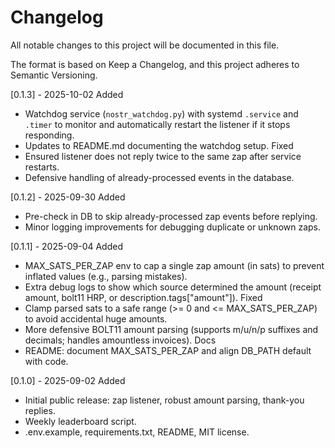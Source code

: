 # Changelog
All notable changes to this project will be documented in this file.

The format is based on Keep a Changelog, and this project adheres to Semantic Versioning.

[0.1.3] - 2025-10-02
Added
- Watchdog service (`nostr_watchdog.py`) with systemd `.service` and `.timer` to monitor and automatically restart the listener if it stops responding.
- Updates to README.md documenting the watchdog setup.
Fixed
- Ensured listener does not reply twice to the same zap after service restarts.
- Defensive handling of already-processed events in the database.

[0.1.2] - 2025-09-30
Added
- Pre-check in DB to skip already-processed zap events before replying.
- Minor logging improvements for debugging duplicate or unknown zaps.

[0.1.1] - 2025-09-04
Added
- MAX_SATS_PER_ZAP env to cap a single zap amount (in sats) to prevent inflated values (e.g., parsing mistakes).
- Extra debug logs to show which source determined the amount (receipt amount, bolt11 HRP, or description.tags["amount"]).
Fixed
- Clamp parsed sats to a safe range (>= 0 and <= MAX_SATS_PER_ZAP) to avoid accidental huge amounts.
- More defensive BOLT11 amount parsing (supports m/u/n/p suffixes and decimals; handles amountless invoices).
Docs
- README: document MAX_SATS_PER_ZAP and align DB_PATH default with code.

[0.1.0] - 2025-09-02
Added
- Initial public release: zap listener, robust amount parsing, thank-you replies.
- Weekly leaderboard script.
- .env.example, requirements.txt, README, MIT license.

